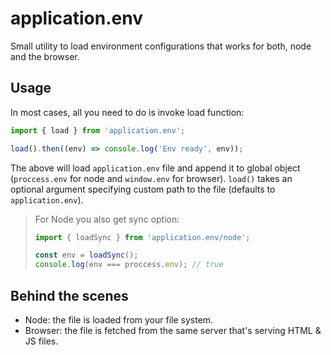 # application.env

Small utility to load environment configurations that works for both, node and the browser.

## Usage

In most cases, all you need to do is invoke load function:
```javascript
import { load } from 'application.env';

load().then((env) => console.log('Env ready', env));
```
The above will load `application.env` file and append it to global object (`proccess.env` for node and `window.env` for browser).
`load()` takes an optional argument specifying custom path to the file (defaults to `application.env`).

> For Node you also get sync option:
> ```javascript
> import { loadSync } from 'application.env/node';
>
> const env = loadSync();
> console.log(env === proccess.env); // true
> ```


## Behind the scenes
* Node: the file is loaded from your file system.
* Browser: the file is fetched from the same server that's serving HTML & JS files.